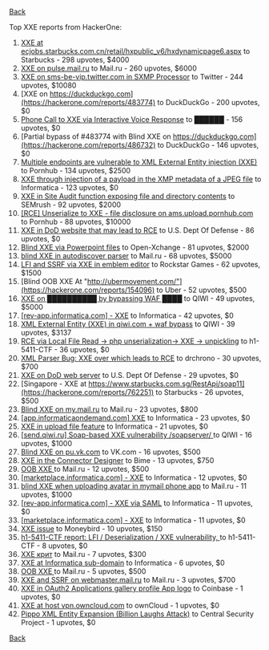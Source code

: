 [Back](../README.md)

Top XXE reports from HackerOne:

1. [XXE at ecjobs.starbucks.com.cn/retail/hxpublic_v6/hxdynamicpage6.aspx](https://hackerone.com/reports/500515) to Starbucks - 298 upvotes, $4000
2. [XXE on pulse.mail.ru](https://hackerone.com/reports/505947) to Mail.ru - 260 upvotes, $6000
3. [XXE on sms-be-vip.twitter.com in SXMP Processor](https://hackerone.com/reports/248668) to Twitter - 244 upvotes, $10080
4. [XXE on https://duckduckgo.com](https://hackerone.com/reports/483774) to DuckDuckGo - 200 upvotes, $0
5. [Phone Call to XXE via Interactive Voice Response](https://hackerone.com/reports/395296) to ██████ - 156 upvotes, $0
6. [Partial bypass of #483774 with Blind XXE on https://duckduckgo.com](https://hackerone.com/reports/486732) to DuckDuckGo - 146 upvotes, $0
7. [Multiple endpoints are vulnerable to XML External Entity injection (XXE) ](https://hackerone.com/reports/72272) to Pornhub - 134 upvotes, $2500
8. [XXE through injection of a payload in the XMP metadata of a JPEG file](https://hackerone.com/reports/836877) to Informatica - 123 upvotes, $0
9. [XXE in Site Audit function exposing file and directory contents](https://hackerone.com/reports/312543) to SEMrush - 92 upvotes, $2000
10. [[RCE] Unserialize to XXE - file disclosure on ams.upload.pornhub.com](https://hackerone.com/reports/142562) to Pornhub - 88 upvotes, $10000
11. [XXE in DoD website that may lead to RCE](https://hackerone.com/reports/227880) to U.S. Dept Of Defense - 86 upvotes, $0
12. [Blind XXE via Powerpoint files](https://hackerone.com/reports/334488) to Open-Xchange - 81 upvotes, $2000
13. [blind XXE in autodiscover parser](https://hackerone.com/reports/315837) to Mail.ru - 68 upvotes, $5000
14. [LFI and SSRF via XXE in emblem editor](https://hackerone.com/reports/347139) to Rockstar Games - 62 upvotes, $1500
15. [Blind OOB XXE At "http://ubermovement.com/"](https://hackerone.com/reports/154096) to Uber - 52 upvotes, $500
16. [XXE on ██████████ by bypassing WAF ████](https://hackerone.com/reports/433996) to QIWI - 49 upvotes, $5000
17. [[rev-app.informatica.com] - XXE](https://hackerone.com/reports/105434) to Informatica - 42 upvotes, $0
18. [XML External Entity (XXE) in qiwi.com + waf bypass](https://hackerone.com/reports/99279) to QIWI - 39 upvotes, $3137
19. [RCE via Local File Read -\> php unserialization-\> XXE -\> unpickling](https://hackerone.com/reports/415501) to h1-5411-CTF - 36 upvotes, $0
20. [XML Parser Bug: XXE over which leads to RCE](https://hackerone.com/reports/55431) to drchrono - 30 upvotes, $700
21. [XXE on DoD web server](https://hackerone.com/reports/188743) to U.S. Dept Of Defense - 29 upvotes, $0
22. [Singapore - XXE at https://www.starbucks.com.sg/RestApi/soap11](https://hackerone.com/reports/762251) to Starbucks - 26 upvotes, $500
23. [Blind XXE on my.mail.ru](https://hackerone.com/reports/276276) to Mail.ru - 23 upvotes, $800
24. [[app.informaticaondemand.com] XXE](https://hackerone.com/reports/105753) to Informatica - 23 upvotes, $0
25. [ XXE in upload file feature](https://hackerone.com/reports/105787) to Informatica - 21 upvotes, $0
26. [[send.qiwi.ru] Soap-based XXE vulnerability /soapserver/ ](https://hackerone.com/reports/36450) to QIWI - 16 upvotes, $1000
27. [Blind XXE on pu.vk.com](https://hackerone.com/reports/296622) to VK.com - 16 upvotes, $500
28. [XXE in the Connector Designer](https://hackerone.com/reports/112116) to Bime - 13 upvotes, $750
29. [OOB XXE ](https://hackerone.com/reports/690387) to Mail.ru - 12 upvotes, $500
30. [[marketplace.informatica.com] - XXE](https://hackerone.com/reports/106797) to Informatica - 12 upvotes, $0
31. [blind XXE when uploading avatar in mymail phone app](https://hackerone.com/reports/277341) to Mail.ru - 11 upvotes, $1000
32. [[rev-app.informatica.com] - XXE via SAML](https://hackerone.com/reports/106865) to Informatica - 11 upvotes, $0
33. [[marketplace.informatica.com] - XXE](https://hackerone.com/reports/106802) to Informatica - 11 upvotes, $0
34. [XXE issue](https://hackerone.com/reports/130661) to Moneybird - 10 upvotes, $150
35. [h1-5411-CTF report: LFI / Deserialization / XXE vulnerability, ](https://hackerone.com/reports/415233) to h1-5411-CTF - 8 upvotes, $0
36. [XXE крит](https://hackerone.com/reports/449627) to Mail.ru - 7 upvotes, $300
37. [XXE at Informatica sub-domain](https://hackerone.com/reports/150520) to Informatica - 6 upvotes, $0
38. [OOB XXE ](https://hackerone.com/reports/690295) to Mail.ru - 5 upvotes, $500
39. [XXE and SSRF on webmaster.mail.ru](https://hackerone.com/reports/12583) to Mail.ru - 3 upvotes, $700
40. [XXE in OAuth2 Applications gallery profile App logo](https://hackerone.com/reports/104620) to Coinbase - 1 upvotes, $0
41. [XXE at host vpn.owncloud.com](https://hackerone.com/reports/105980) to ownCloud - 1 upvotes, $0
42. [Pippo XML Entity Expansion (Billion Laughs Attack)](https://hackerone.com/reports/506791) to Central Security Project - 1 upvotes, $0


[Back](../README.md)